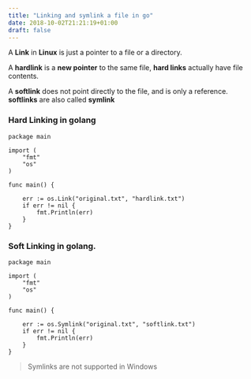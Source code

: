 ```yaml
---
title: "Linking and symlink a file in go"
date: 2018-10-02T21:21:19+01:00
draft: false
---
```


A **Link** in **Linux** is just a pointer to a file or a directory.

A **hardlink** is a **new pointer** to the same file,
 **hard links** actually have file contents.

A **softlink** does not point directly to the file, and is only a reference. **softlinks** are also called **symlink**


### Hard Linking in golang

```golang
package main

import (
	"fmt"
	"os"
)

func main() {

	err := os.Link("original.txt", "hardlink.txt")
	if err != nil {
		fmt.Println(err)
	}
}
```
### Soft Linking in golang.

```golang
package main

import (
	"fmt"
	"os"
)

func main() {

	err := os.Symlink("original.txt", "softlink.txt")
	if err != nil {
		fmt.Println(err)
	}
}
```
>Symlinks are not supported in Windows